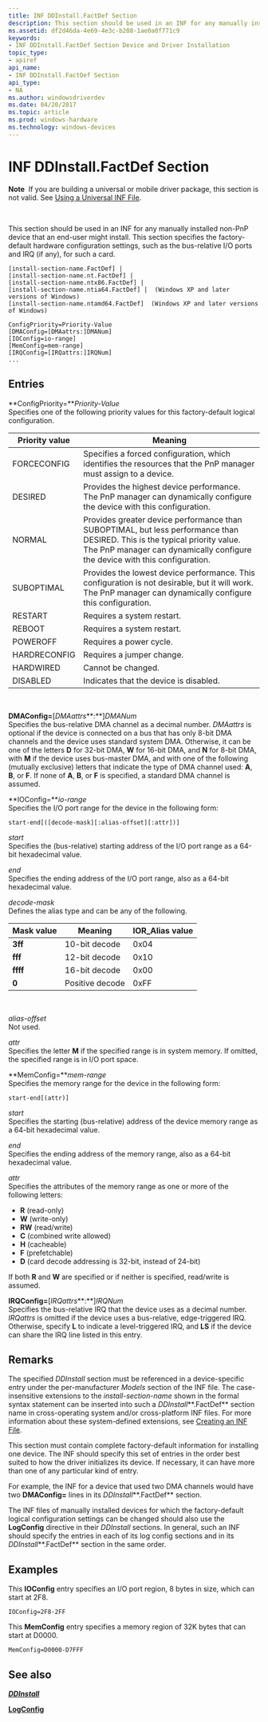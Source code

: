 ```yaml
---
title: INF DDInstall.FactDef Section
description: This section should be used in an INF for any manually installed non-PnP device that an end-user might install.
ms.assetid: df2d46da-4e69-4e3c-b208-1ae0a0f771c9
keywords:
- INF DDInstall.FactDef Section Device and Driver Installation
topic_type:
- apiref
api_name:
- INF DDInstall.FactDef Section
api_type:
- NA
ms.author: windowsdriverdev
ms.date: 04/20/2017
ms.topic: article
ms.prod: windows-hardware
ms.technology: windows-devices
---
```


# INF DDInstall.FactDef Section


**Note**  If you are building a universal or mobile driver package, this section is not valid. See [Using a Universal INF File](using-a-universal-inf-file.md).

 

This section should be used in an INF for any manually installed non-PnP device that an end-user might install. This section specifies the factory-default hardware configuration settings, such as the bus-relative I/O ports and IRQ (if any), for such a card.

```
[install-section-name.FactDef] |
[install-section-name.nt.FactDef] | 
[install-section-name.ntx86.FactDef] | 
[install-section-name.ntia64.FactDef] |  (Windows XP and later versions of Windows)
[install-section-name.ntamd64.FactDef]  (Windows XP and later versions of Windows)
 
ConfigPriority=Priority-Value
[DMAConfig=[DMAattrs:]DMANum]
[IOConfig=io-range]
[MemConfig=mem-range]
[IRQConfig=[IRQattrs:]IRQNum]
... 
```

## Entries


<a href="" id="configpriority-priority-value"></a>**ConfigPriority=***Priority-Value*  
Specifies one of the following priority values for this factory-default logical configuration.

| Priority value | Meaning                                                                                                                                                                                                   |
|----------------|-----------------------------------------------------------------------------------------------------------------------------------------------------------------------------------------------------------|
| FORCECONFIG    | Specifies a forced configuration, which identifies the resources that the PnP manager must assign to a device.                                                                                            |
| DESIRED        | Provides the highest device performance. The PnP manager can dynamically configure the device with this configuration.                                                                                    |
| NORMAL         | Provides greater device performance than SUBOPTIMAL, but less performance than DESIRED. This is the typical priority value. The PnP manager can dynamically configure the device with this configuration. |
| SUBOPTIMAL     | Provides the lowest device performance. This configuration is not desirable, but it will work. The PnP manager can dynamically configure this configuration.                                              |
| RESTART        | Requires a system restart.                                                                                                                                                                                |
| REBOOT         | Requires a system restart.                                                                                                                                                                                |
| POWEROFF       | Requires a power cycle.                                                                                                                                                                                   |
| HARDRECONFIG   | Requires a jumper change.                                                                                                                                                                                 |
| HARDWIRED      | Cannot be changed.                                                                                                                                                                                        |
| DISABLED       | Indicates that the device is disabled.                                                                                                                                                                    |

 

<a href="" id="dmaconfig--dmaattrs--dmanum"></a>**DMAConfig=**\[*DMAattrs***:**\]*DMANum*  
Specifies the bus-relative DMA channel as a decimal number. *DMAattrs* is optional if the device is connected on a bus that has only 8-bit DMA channels and the device uses standard system DMA. Otherwise, it can be one of the letters **D** for 32-bit DMA, **W** for 16-bit DMA, and **N** for 8-bit DMA, with **M** if the device uses bus-master DMA, and with one of the following (mutually exclusive) letters that indicate the type of DMA channel used: **A**, **B**, or **F**. If none of **A**, **B**, or **F** is specified, a standard DMA channel is assumed.

<a href="" id="ioconfig-io-range"></a>**IOConfig=***io-range*  
Specifies the I/O port range for the device in the following form:

```
start-end[([decode-mask][:alias-offset][:attr])]
```

<a href="" id="start"></a>*start*  
Specifies the (bus-relative) starting address of the I/O port range as a 64-bit hexadecimal value.

<a href="" id="end-"></a>*end*   
Specifies the ending address of the I/O port range, also as a 64-bit hexadecimal value.

<a href="" id="decode-mask-"></a>*decode-mask*   
Defines the alias type and can be any of the following.

| Mask value | Meaning         | IOR\_Alias value |
|------------|-----------------|------------------|
| **3ff**    | 10-bit decode   | 0x04             |
| **fff**    | 12-bit decode   | 0x10             |
| **ffff**   | 16-bit decode   | 0x00             |
| **0**      | Positive decode | 0xFF             |

 

<a href="" id="alias-offset"></a>*alias-offset*  
Not used.

<a href="" id="attr"></a>*attr*  
Specifies the letter **M** if the specified range is in system memory. If omitted, the specified range is in I/O port space.

<a href="" id="memconfig-mem-range"></a>**MemConfig=***mem-range*  
Specifies the memory range for the device in the following form:

```
start-end[(attr)]
```

<a href="" id="start"></a>*start*  
Specifies the starting (bus-relative) address of the device memory range as a 64-bit hexadecimal value.

<a href="" id="end-"></a>*end*   
Specifies the ending address of the memory range, also as a 64-bit hexadecimal value.

<a href="" id="attr"></a>*attr*  
Specifies the attributes of the memory range as one or more of the following letters:

-   **R** (read-only)
-   **W** (write-only)
-   **RW** (read/write)
-   **C** (combined write allowed)
-   **H** (cacheable)
-   **F** (prefetchable)
-   **D** (card decode addressing is 32-bit, instead of 24-bit)

If both **R** and **W** are specified or if neither is specified, read/write is assumed.

<a href="" id="irqconfig--irqattrs--irqnum"></a>**IRQConfig=**\[*IRQattrs***:**\]*IRQNum*  
Specifies the bus-relative IRQ that the device uses as a decimal number. *IRQattrs* is omitted if the device uses a bus-relative, edge-triggered IRQ. Otherwise, specify **L** to indicate a level-triggered IRQ, and **LS** if the device can share the IRQ line listed in this entry.

Remarks
-------

The specified *DDInstall* section must be referenced in a device-specific entry under the per-manufacturer *Models* section of the INF file. The case-insensitive extensions to the *install-section-name* shown in the formal syntax statement can be inserted into such a *DDInstall***.FactDef** section name in cross-operating system and/or cross-platform INF files. For more information about these system-defined extensions, see [Creating an INF File](overview-of-inf-files.md).

This section must contain complete factory-default information for installing one device. The INF should specify this set of entries in the order best suited to how the driver initializes its device. If necessary, it can have more than one of any particular kind of entry.

For example, the INF for a device that used two DMA channels would have two **DMAConfig=** lines in its *DDInstall***.FactDef** section.

The INF files of manually installed devices for which the factory-default logical configuration settings can be changed should also use the **LogConfig** directive in their *DDInstall* sections. In general, such an INF should specify the entries in each of its log config sections and in its *DDInstall***.FactDef** section in the same order.

Examples
--------

This **IOConfig** entry specifies an I/O port region, 8 bytes in size, which can start at 2F8.

```
IOConfig=2F8-2FF
```

This **MemConfig** entry specifies a memory region of 32K bytes that can start at D0000.

```
MemConfig=D0000-D7FFF
```

## See also


[***DDInstall***](inf-ddinstall-section.md)

[**LogConfig**](inf-logconfig-directive.md)

 

 






